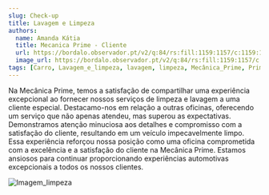 ```yaml
---
slug: Check-up
title: Lavagem e Limpeza
authors:
  name: Amanda Kátia
  title: Mecanica Prime - Cliente
  url: https://bordalo.observador.pt/v2/q:84/rs:fill:1159:1157/c:1159:1157:nowe:615:82/plain/https://s3.observador.pt/wp-content/uploads/2021/12/17165411/whatsapp-image-2021-12-17-at-152612.jpeg
  image_url: https://bordalo.observador.pt/v2/q:84/rs:fill:1159:1157/c:1159:1157:nowe:615:82/plain/https://s3.observador.pt/wp-content/uploads/2021/12/17165411/whatsapp-image-2021-12-17-at-152612.jpeg
tags: [Carro, Lavagem_e_limpeza, lavagem, limpeza, Mecânica_Prime, Prime, oficina, loulé]
---
```



Na Mecânica Prime, temos a satisfação de compartilhar uma experiência excepcional ao fornecer nossos serviços de limpeza e lavagem a uma cliente especial. Destacamo-nos em relação a outras oficinas, oferecendo um serviço que não apenas atendeu, mas superou as expectativas. Demonstramos atenção minuciosa aos detalhes e compromisso com a satisfação do cliente, resultando em um veículo impecavelmente limpo. Essa experiência reforçou nossa posição como uma oficina comprometida com a excelência e a satisfação do cliente na Mecânica Prime. Estamos ansiosos para continuar proporcionando experiências automotivas excepcionais a todos os nossos clientes.

![Imagem_limpeza](https://www.google.com/url?sa=i&url=https%3A%2F%2Fblog.ituran.com.br%2F2021%2F11%2Fdicas-de-como-limpar-o-carro%2F&psig=AOvVaw3Ngey4Nx5CdwdpkccCEkyF&ust=1703086336776000&source=images&cd=vfe&opi=89978449&ved=0CBIQjRxqFwoTCJCp3Jbpm4MDFQAAAAAdAAAAABAD)